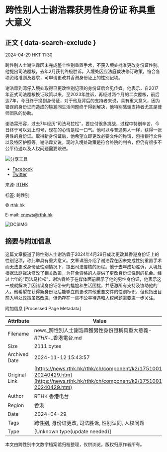# 跨性别人士谢浩霖获男性身份证 称具重大意义

## 正文 { data-search-exclude }


2024-04-29 HKT 11:30

跨性别人士谢浩霖因未完成整个性别重置手术，不获入境处批准更改身份证性别。他提出司法覆核，去年2月获判终极胜诉。入境处因应法庭裁决修订政策，符合各项资格准则及要求，可申请更改其香港身份证上的性别记项。 

谢浩霖到湾仔入境处取得已更改性别记项的身份证后会见传媒。他表示，自2017年正式司法覆核换证政策以来，至2023年胜诉，再经过两个月的二次覆核，前后达7年，今日终于换到身份证，对于他及背后的支持者来说，具有重大意义，因为错误的身份证而造成的尴尬同生活问题终于得到解决，他特别感谢支持者尤其是律师团队的协助。 

谢浩霖形容，过去7年经历“司法马拉松”，要应付很多挑战，过程中特别辛苦，今日终于可以划上句号，现在的心情是松一口气。他可以与普通男人一样，获得一张男性的身份证。取得新身份证后，他希望立即更改必要文件的称谓，包括银行文件以及特区护照等。谢浩霖又说，现时入境处政策是符合终院的判令，但仍有很多不公平待遇以及人权问题需要跟进。

![分享工具](https://newsstatic.rthk.hk/frontend_images/images/gh_btn_share.png)

- [Facebook](https://www.facebook.com/sharer/sharer.php?u=https://news.rthk.hk/rthk/ch/component/k2/1751001-20240429.htm) 
- [Twitter](https://twitter.com/intent/tweet?url=https%3A%2F%2Fnews.rthk.hk%2Frthk%2Fch%2Fcomponent%2Fk2%2F1751001-20240429.htm&text=%E8%B7%A8%E6%80%A7%E5%88%A5%E4%BA%BA%E5%A3%AB%E8%AC%9D%E6%B5%A9%E9%9C%96%E7%8D%B2%E7%94%B7%E6%80%A7%E8%BA%AB%E4%BB%BD%E8%AD%89%E3%80%80%E7%A8%B1%E5%85%B7%E9%87%8D%E5%A4%A7%E6%84%8F%E7%BE%A9)

来源: [RTHK](https://news.rthk.hk/rthk/ch/component/k2/1751001-20240429.htm)

标签: 跨性别 

© rthk.hk

E-mail: [cnews@rthk.hk](mailto:cnews@rthk.hk)

![DCSIMG](http://sdc.rthk.hk/dcseht10h000004r7f320gnyr_5q2e/njs.gif?dcsuri=/nojavascript&WT.js=No&WT.tv=8.6.2)

## 摘要与附加信息

<!-- tcd_abstract -->
这篇文章报道了跨性别人士谢浩霖于2024年4月29日成功更改其香港身份证上的性别记项，称此举具有重大意义。文章详细介绍了谢浩霖在因未完成性别重置手术而无法更改身份证性别情况下，提出司法覆核的历程。他于去年成功胜诉，入境处根据法庭裁决修改了相关政策，为符合资格的人提供了更改身份证性别的机会。经过七年的“司法马拉松”，谢浩霖终于在媒体面前展示了他的男性身份证，他表示这一成就解决了因错误身份证带来的尴尬和生活困扰，并感激所有支持及协助他的人。他希望在获得新身份证后能够立刻更改其他重要文件的性别标识，但也指出目前入境处政策虽然改进，但仍存在一些不公平待遇和人权问题需要进一步关注。
<!-- tcd_abstract_end -->

附加信息 [Processed Page Metadata]

| Attribute       | Value                                  |
|-----------------|----------------------------------------|
| Filename        | news_跨性別人士謝浩霖獲男性身份證稱具重大意義-_RTHK_-_香港電台.md                             |
| Size            | 2111 bytes                           |
| Archived Date   | 2024-11-12 15:43:57                             |
| Original Link   | [https://news.rthk.hk/rthk/ch/component/k2/1751001-20240429.htm](https://news.rthk.hk/rthk/ch/component/k2/1751001-20240429.htm)                       |
| Author          | RTHK 香港电台                               |
| Region          | 香港                               |
| Date            | 2024-04-29                                 |
| Tags            | 跨性别, 身份证更改, 司法胜诉, 性别认同, 人权问题                                 |
| Type            | [Unknown type(update needed)]                                 |
<!-- tcd_table_end -->

本文由跨性别中文数字档案馆归档整理，仅供浏览。版权归原作者所有。
